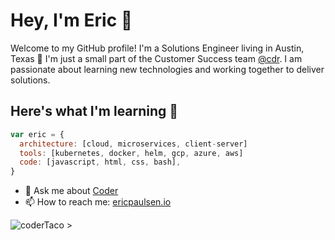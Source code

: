 # Hey, I'm Eric 👋

Welcome to my GitHub profile! I'm a Solutions Engineer living in Austin, Texas 🌵 I'm just a small part of the Customer Success team [@cdr](https://github.com/cdr). I am passionate about learning new technologies and working together to deliver solutions.

## Here's what I'm learning 🧠

```javascript
var eric = {
  architecture: [cloud, microservices, client-server]
  tools: [kubernetes, docker, helm, gcp, azure, aws]
  code: [javascript, html, css, bash],
}
```

- 💬 Ask me about [Coder](https://coder.com)
- 📫 How to reach me: [ericpaulsen.io](https://ericpaulsen.io)

![coderTaco >](https://user-images.githubusercontent.com/9683576/115655361-c7a4fd80-a2f8-11eb-89ed-e18811b50e6c.png)
